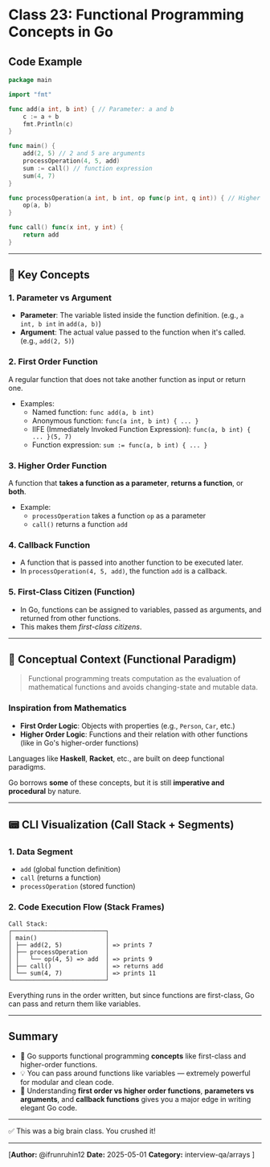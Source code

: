 # Class 23: Functional Programming Concepts in Go

## Code Example
```go
package main

import "fmt"

func add(a int, b int) { // Parameter: a and b
	c := a + b
	fmt.Println(c)
}

func main() {
	add(2, 5) // 2 and 5 are arguments
	processOperation(4, 5, add)
	sum := call() // function expression
	sum(4, 7)
}

func processOperation(a int, b int, op func(p int, q int)) { // Higher order function
	op(a, b)
}

func call() func(x int, y int) {
	return add
}
```

---

## 🧠 Key Concepts

### 1. **Parameter vs Argument**
- **Parameter**: The variable listed inside the function definition. (e.g., `a int, b int` in `add(a, b)`)
- **Argument**: The actual value passed to the function when it's called. (e.g., `add(2, 5)`)

### 2. **First Order Function**
A regular function that does not take another function as input or return one.
- Examples:
  - Named function: `func add(a, b int)`
  - Anonymous function: `func(a int, b int) { ... }`
  - IIFE (Immediately Invoked Function Expression): `func(a, b int) { ... }(5, 7)`
  - Function expression: `sum := func(a, b int) { ... }`

### 3. **Higher Order Function**
A function that **takes a function as a parameter**, **returns a function**, or **both**.
- Example:
  - `processOperation` takes a function `op` as a parameter
  - `call()` returns a function `add`

### 4. **Callback Function**
- A function that is passed into another function to be executed later.
- In `processOperation(4, 5, add)`, the function `add` is a callback.

### 5. **First-Class Citizen (Function)**
- In Go, functions can be assigned to variables, passed as arguments, and returned from other functions.
- This makes them *first-class citizens*.

---

## 🧠 Conceptual Context (Functional Paradigm)

> Functional programming treats computation as the evaluation of mathematical functions and avoids changing-state and mutable data.

### Inspiration from Mathematics
- **First Order Logic**: Objects with properties (e.g., `Person`, `Car`, etc.)
- **Higher Order Logic**: Functions and their relation with other functions (like in Go's higher-order functions)

Languages like **Haskell**, **Racket**, etc., are built on deep functional paradigms.

Go borrows **some** of these concepts, but it is still **imperative and procedural** by nature.

---

## 📟 CLI Visualization (Call Stack + Segments)

### 1. **Data Segment**
- `add` (global function definition)
- `call` (returns a function)
- `processOperation` (stored function)

### 2. **Code Execution Flow (Stack Frames)**
```shell
Call Stack:
┌──────────────────────────┐
│ main()                   │
│ ├── add(2, 5)            │ => prints 7
│ ├── processOperation     │
│ │   └── op(4, 5) => add  │ => prints 9
│ ├── call()               │ => returns add
│ └── sum(4, 7)            │ => prints 11
└──────────────────────────┘
```

Everything runs in the order written, but since functions are first-class, Go can pass and return them like variables.

---

## Summary
- 🌱 Go supports functional programming **concepts** like first-class and higher-order functions.
- 💡 You can pass around functions like variables — extremely powerful for modular and clean code.
- 🧠 Understanding **first order vs higher order functions**, **parameters vs arguments**, and **callback functions** gives you a major edge in writing elegant Go code.

---

✅ This was a big brain class. You crushed it!

---


[**Author:** @ifrunruhin12
**Date:** 2025-05-01
**Category:** interview-qa/arrays
]
